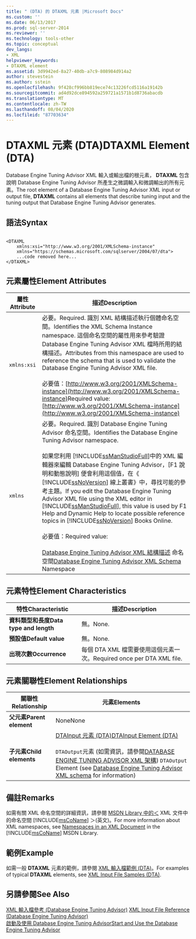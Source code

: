 ```yaml
---
title: " (DTA) 的 DTAXML 元素 |Microsoft Docs"
ms.custom: ''
ms.date: 06/13/2017
ms.prod: sql-server-2014
ms.reviewer: ''
ms.technology: tools-other
ms.topic: conceptual
dev_langs:
- XML
helpviewer_keywords:
- DTAXML element
ms.assetid: 3d9942ed-8a27-40db-a7c9-808984d914a2
author: stevestein
ms.author: sstein
ms.openlocfilehash: 9f428cf996bb819ece74c13226fcd5116a19142b
ms.sourcegitcommit: ad4d92dce894592a259721a1571b1d8736abacdb
ms.translationtype: MT
ms.contentlocale: zh-TW
ms.lasthandoff: 08/04/2020
ms.locfileid: "87703634"
---
```

# <a name="dtaxml-element-dta"></a><span data-ttu-id="1ec6d-102">DTAXML 元素 (DTA)</span><span class="sxs-lookup"><span data-stu-id="1ec6d-102">DTAXML Element (DTA)</span></span>
  <span data-ttu-id="1ec6d-103">Database Engine Tuning Advisor XML 輸入或輸出檔的根元素， **DTAXML** 包含說明 Database Engine Tuning Advisor 所產生之微調輸入和微調輸出的所有元素。</span><span class="sxs-lookup"><span data-stu-id="1ec6d-103">The root element of a Database Engine Tuning Advisor XML input or output file, **DTAXML** contains all elements that describe tuning input and the tuning output that Database Engine Tuning Advisor generates.</span></span>  
  
## <a name="syntax"></a><span data-ttu-id="1ec6d-104">語法</span><span class="sxs-lookup"><span data-stu-id="1ec6d-104">Syntax</span></span>  
  
```  
  
<DTAXML   
    xmlns:xsi="http://www.w3.org/2001/XMLSchema-instance"   
    xmlns="https://schemas.microsoft.com/sqlserver/2004/07/dta">  
    ...code removed here...  
</DTAXML>  
```  
  
## <a name="element-attributes"></a><span data-ttu-id="1ec6d-105">元素屬性</span><span class="sxs-lookup"><span data-stu-id="1ec6d-105">Element Attributes</span></span>  
  
|<span data-ttu-id="1ec6d-106">屬性</span><span class="sxs-lookup"><span data-stu-id="1ec6d-106">Attribute</span></span>|<span data-ttu-id="1ec6d-107">描述</span><span class="sxs-lookup"><span data-stu-id="1ec6d-107">Description</span></span>|  
|---------------|-----------------|  
|`xmlns:xsi`|<span data-ttu-id="1ec6d-108">必要。</span><span class="sxs-lookup"><span data-stu-id="1ec6d-108">Required.</span></span> <span data-ttu-id="1ec6d-109">識別 XML 結構描述執行個體命名空間。</span><span class="sxs-lookup"><span data-stu-id="1ec6d-109">Identifies the XML Schema Instance namespace.</span></span> <span data-ttu-id="1ec6d-110">這個命名空間的屬性用來參考驗證 Database Engine Tuning Advisor XML 檔時所用的結構描述。</span><span class="sxs-lookup"><span data-stu-id="1ec6d-110">Attributes from this namespace are used to reference the schema that is used to validate the Database Engine Tuning Advisor XML file.</span></span><br /><br /> <span data-ttu-id="1ec6d-111">必要值：[http://www.w3.org/2001/XMLSchema-instance](http://www.w3.org/2001/XMLSchema-instance)</span><span class="sxs-lookup"><span data-stu-id="1ec6d-111">Required value: [http://www.w3.org/2001/XMLSchema-instance](http://www.w3.org/2001/XMLSchema-instance)</span></span>|  
|`xmlns`|<span data-ttu-id="1ec6d-112">必要。</span><span class="sxs-lookup"><span data-stu-id="1ec6d-112">Required.</span></span> <span data-ttu-id="1ec6d-113">識別 Database Engine Tuning Advisor 命名空間。</span><span class="sxs-lookup"><span data-stu-id="1ec6d-113">Identifies the Database Engine Tuning Advisor namespace.</span></span><br /><br /> <span data-ttu-id="1ec6d-114">如果您利用 [!INCLUDE[ssManStudioFull](../../includes/ssmanstudiofull-md.md)]中的 XML 編輯器來編輯 Database Engine Tuning Advisor，[F1 說明和動態說明] 便會利用這個值，在《 [!INCLUDE[ssNoVersion](../../includes/ssnoversion-md.md)] 線上叢書》中，尋找可能的參考主題。</span><span class="sxs-lookup"><span data-stu-id="1ec6d-114">If you edit the Database Engine Tuning Advisor XML file using the XML editor in [!INCLUDE[ssManStudioFull](../../includes/ssmanstudiofull-md.md)], this value is used by F1 Help and Dynamic Help to locate possible reference topics in [!INCLUDE[ssNoVersion](../../includes/ssnoversion-md.md)] Books Online.</span></span><br /><br /> <span data-ttu-id="1ec6d-115">必要值：</span><span class="sxs-lookup"><span data-stu-id="1ec6d-115">Required value:</span></span><br /><br /> <span data-ttu-id="1ec6d-116">[Database Engine Tuning Advisor XML 結構描述](https://go.microsoft.com/fwlink/?LinkId=43100) 命名空間</span><span class="sxs-lookup"><span data-stu-id="1ec6d-116">[Database Engine Tuning Advisor XML Schema](https://go.microsoft.com/fwlink/?LinkId=43100) Namespace</span></span>|  
  
## <a name="element-characteristics"></a><span data-ttu-id="1ec6d-117">元素特性</span><span class="sxs-lookup"><span data-stu-id="1ec6d-117">Element Characteristics</span></span>  
  
|<span data-ttu-id="1ec6d-118">特性</span><span class="sxs-lookup"><span data-stu-id="1ec6d-118">Characteristic</span></span>|<span data-ttu-id="1ec6d-119">描述</span><span class="sxs-lookup"><span data-stu-id="1ec6d-119">Description</span></span>|  
|--------------------|-----------------|  
|<span data-ttu-id="1ec6d-120">**資料類型和長度**</span><span class="sxs-lookup"><span data-stu-id="1ec6d-120">**Data type and length**</span></span>|<span data-ttu-id="1ec6d-121">無。</span><span class="sxs-lookup"><span data-stu-id="1ec6d-121">None.</span></span>|  
|<span data-ttu-id="1ec6d-122">**預設值**</span><span class="sxs-lookup"><span data-stu-id="1ec6d-122">**Default value**</span></span>|<span data-ttu-id="1ec6d-123">無。</span><span class="sxs-lookup"><span data-stu-id="1ec6d-123">None.</span></span>|  
|<span data-ttu-id="1ec6d-124">**出現次數**</span><span class="sxs-lookup"><span data-stu-id="1ec6d-124">**Occurrence**</span></span>|<span data-ttu-id="1ec6d-125">每個 DTA XML 檔需要使用這個元素一次。</span><span class="sxs-lookup"><span data-stu-id="1ec6d-125">Required once per DTA XML file.</span></span>|  
  
## <a name="element-relationships"></a><span data-ttu-id="1ec6d-126">元素關聯性</span><span class="sxs-lookup"><span data-stu-id="1ec6d-126">Element Relationships</span></span>  
  
|<span data-ttu-id="1ec6d-127">關聯性</span><span class="sxs-lookup"><span data-stu-id="1ec6d-127">Relationship</span></span>|<span data-ttu-id="1ec6d-128">元素</span><span class="sxs-lookup"><span data-stu-id="1ec6d-128">Elements</span></span>|  
|------------------|--------------|  
|<span data-ttu-id="1ec6d-129">**父元素**</span><span class="sxs-lookup"><span data-stu-id="1ec6d-129">**Parent element**</span></span>|<span data-ttu-id="1ec6d-130">None</span><span class="sxs-lookup"><span data-stu-id="1ec6d-130">None</span></span>|  
|<span data-ttu-id="1ec6d-131">**子元素**</span><span class="sxs-lookup"><span data-stu-id="1ec6d-131">**Child elements**</span></span>|[<span data-ttu-id="1ec6d-132">DTAInput 元素 &#40;DTA&#41;</span><span class="sxs-lookup"><span data-stu-id="1ec6d-132">DTAInput Element &#40;DTA&#41;</span></span>](dtainput-element-dta.md)<br /><br /> <span data-ttu-id="1ec6d-133">`DTAOutput`元素 (如需資訊，請參閱[DATABASE ENGINE TUNING ADVISOR XML 架構](https://schemas.microsoft.com/sqlserver/)) </span><span class="sxs-lookup"><span data-stu-id="1ec6d-133">`DTAOutput` Element (see [Database Engine Tuning Advisor XML schema](https://schemas.microsoft.com/sqlserver/) for information)</span></span>|  
  
## <a name="remarks"></a><span data-ttu-id="1ec6d-134">備註</span><span class="sxs-lookup"><span data-stu-id="1ec6d-134">Remarks</span></span>  
 <span data-ttu-id="1ec6d-135">如需有關 XML 命名空間的詳細資訊，請參閱 [MSDN Library 中的＜](https://go.microsoft.com/fwlink/?LinkId=7341) XML 文件中的命名空間 [!INCLUDE[msCoName](../../includes/msconame-md.md)] ＞(英文)。</span><span class="sxs-lookup"><span data-stu-id="1ec6d-135">For more information about XML namespaces, see [Namespaces in an XML Document](https://go.microsoft.com/fwlink/?LinkId=7341) in the [!INCLUDE[msCoName](../../includes/msconame-md.md)] MSDN Library.</span></span>  
  
## <a name="example"></a><span data-ttu-id="1ec6d-136">範例</span><span class="sxs-lookup"><span data-stu-id="1ec6d-136">Example</span></span>  
 <span data-ttu-id="1ec6d-137">如需一般 **DTAXML** 元素的範例，請參閱 [XML 輸入檔範例 &#40;DTA&#41;](xml-input-file-samples-dta.md)。</span><span class="sxs-lookup"><span data-stu-id="1ec6d-137">For examples of typical **DTAXML** elements, see [XML Input File Samples &#40;DTA&#41;](xml-input-file-samples-dta.md).</span></span>  
  
## <a name="see-also"></a><span data-ttu-id="1ec6d-138">另請參閱</span><span class="sxs-lookup"><span data-stu-id="1ec6d-138">See Also</span></span>  
 <span data-ttu-id="1ec6d-139">[XML 輸入檔參考 &#40;Database Engine Tuning Advisor&#41;](xml-input-file-reference-database-engine-tuning-advisor.md) </span><span class="sxs-lookup"><span data-stu-id="1ec6d-139">[XML Input File Reference &#40;Database Engine Tuning Advisor&#41;](xml-input-file-reference-database-engine-tuning-advisor.md) </span></span>  
 [<span data-ttu-id="1ec6d-140">啟動及使用 Database Engine Tuning Advisor</span><span class="sxs-lookup"><span data-stu-id="1ec6d-140">Start and Use the Database Engine Tuning Advisor</span></span>](../../relational-databases/performance/start-and-use-the-database-engine-tuning-advisor.md)  
  
  
